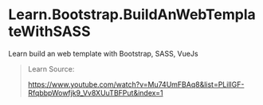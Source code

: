 # Learn.Bootstrap.BuildAnWebTemplateWithSASS
Learn build an web template with Bootstrap, SASS, VueJs

> Learn Source: 
>
> https://www.youtube.com/watch?v=Mu74UmFBAq8&list=PLillGF-RfqbbpWowfjk9_Vv8XUuTBFPut&index=1 
